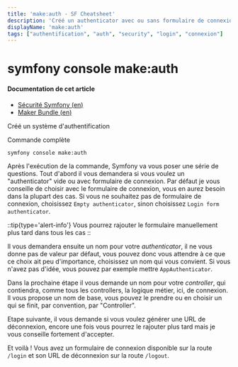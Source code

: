 ```yaml
---
title: 'make:auth - SF Cheatsheet'
description: 'Créé un authenticator avec ou sans formulaire de connexion'
displayName: 'make:auth'
tags: ["authentification", "auth", "security", "login", "connexion"]
---
```


# symfony console make:auth
#### **Documentation de cet article**
- [Sécurité Symfony (en)](https://symfony.com/doc/current/security.html)
- [Maker Bundle (en)](https://symfony.com/bundles/SymfonyMakerBundle/current/index.html)

Créé un système d'authentification

Commande complète
```shell
symfony console make:auth
```

Après l'exécution de la commande, Symfony va vous poser une série de questions. Tout d'abord il vous demandera si vous voulez un "authenticator" vide ou avec formulaire de connexion. Par défaut je vous conseille de choisir avec le formulaire de connexion, vous en aurez besoin dans la plupart des cas. Si vous ne souhaitez pas de formulaire de connexion, choisissez `Empty authenticator`, sinon choisissez `Login form authenticator`.

::tip{type='alert-info'}
Vous pourrez rajouter le formulaire manuellement plus tard dans tous les cas
::

Il vous demandera ensuite un nom pour votre _authenticator_, il ne vous donne pas de valeur par défaut, vous pouvez donc vous attendre à ce que ce choix ait peu d'importance, choisissez un nom qui vous convient. Si vous n'avez pas d'idée, vous pouvez par exemple mettre `AppAuthenticator`.

Dans la prochaine étape il vous demande un nom pour votre _controller_, qui contiendra, comme tous les controllers, la logique métier, ici, de connexion. Il vous propose un nom de base, vous pouvez le prendre ou en choisir un qui se finit, par convention, par "Controller".

Etape suivante, il vous demande si vous voulez générer une URL de déconnexion, encore une fois vous pourrez le rajouter plus tard mais je vous conseille fortement d'accepter.

Et voilà ! Vous avez un formulaire de connexion disponible sur la route `/login` et son URL de déconnexion sur la route `/logout`.